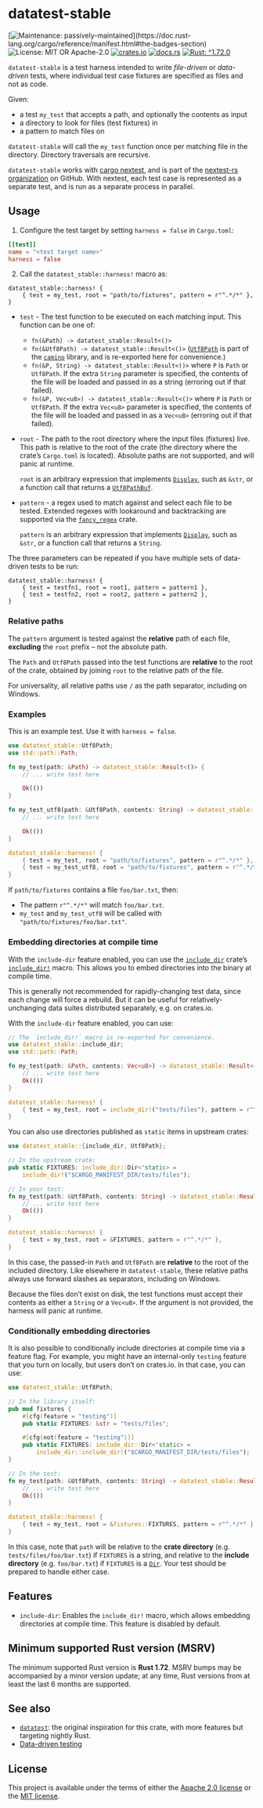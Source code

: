 <!-- cargo-sync-rdme title [[ -->
# datatest-stable
<!-- cargo-sync-rdme ]] -->
<!-- cargo-sync-rdme badge [[ -->
[![Maintenance: passively-maintained](https://img.shields.io/badge/maintenance-passively--maintained-yellowgreen.svg?)](https://doc.rust-lang.org/cargo/reference/manifest.html#the-badges-section)
![License: MIT OR Apache-2.0](https://img.shields.io/crates/l/datatest-stable.svg?)
[![crates.io](https://img.shields.io/crates/v/datatest-stable.svg?logo=rust)](https://crates.io/crates/datatest-stable)
[![docs.rs](https://img.shields.io/docsrs/datatest-stable.svg?logo=docs.rs)](https://docs.rs/datatest-stable)
[![Rust: ^1.72.0](https://img.shields.io/badge/rust-^1.72.0-93450a.svg?logo=rust)](https://doc.rust-lang.org/cargo/reference/manifest.html#the-rust-version-field)
<!-- cargo-sync-rdme ]] -->
<!-- cargo-sync-rdme rustdoc [[ -->
`datatest-stable` is a test harness intended to write *file-driven* or *data-driven* tests,
where individual test case fixtures are specified as files and not as code.

Given:

* a test `my_test` that accepts a path, and optionally the contents as input
* a directory to look for files (test fixtures) in
* a pattern to match files on

`datatest-stable` will call the `my_test` function once per matching file in
the directory. Directory traversals are recursive.

`datatest-stable` works with [cargo nextest](https://nexte.st/), and is part
of the [nextest-rs organization](https://github.com/nextest-rs/) on GitHub.
With nextest, each test case is represented as a separate test, and is run
as a separate process in parallel.

## Usage

1. Configure the test target by setting `harness = false` in `Cargo.toml`:

````toml
[[test]]
name = "<test target name>"
harness = false
````

2. Call the `datatest_stable::harness!` macro as:

````rust,ignore
datatest_stable::harness! {
    { test = my_test, root = "path/to/fixtures", pattern = r"^.*/*" },
}
````

* `test` - The test function to be executed on each matching input. This function can be one
  of:
  
  * `fn(&Path) -> datatest_stable::Result<()>`
  * `fn(&Utf8Path) -> datatest_stable::Result<()>` ([`Utf8Path`](https://docs.rs/camino/1.1.9/camino/struct.Utf8Path.html) is part of the
    [`camino`](https://docs.rs/camino/1.1.9/camino/index.html) library, and is re-exported here for convenience.)
  * `fn(&P, String) -> datatest_stable::Result<()>` where `P` is `Path` or `Utf8Path`. If the
    extra `String` parameter is specified, the contents of the file will be loaded and passed in
    as a string (erroring out if that failed).
  * `fn(&P, Vec<u8>) -> datatest_stable::Result<()>` where `P` is `Path` or `Utf8Path`. If the
    extra `Vec<u8>` parameter is specified, the contents of the file will be loaded and passed
    in as a `Vec<u8>` (erroring out if that failed).
* `root` - The path to the root directory where the input files (fixtures)
  live. This path is relative to the root of the crate (the directory where
  the crate’s `Cargo.toml` is located). Absolute paths are not supported, and
  will panic at runtime.
  
  `root` is an arbitrary expression that implements
  [`Display`](https://doc.rust-lang.org/nightly/core/fmt/trait.Display.html), such as `&str`, or a function call that
  returns a [`Utf8PathBuf`](https://docs.rs/camino/1.1.9/camino/struct.Utf8PathBuf.html).

* `pattern` - a regex used to match against and select each file to be tested. Extended regexes
  with lookaround and backtracking are supported via the [`fancy_regex`](https://docs.rs/fancy-regex/0.14.0/fancy_regex/index.html) crate.
  
  `pattern` is an arbitrary expression that implements [`Display`](https://doc.rust-lang.org/nightly/core/fmt/trait.Display.html), such as
  `&str`, or a function call that returns a `String`.

The three parameters can be repeated if you have multiple sets of data-driven tests to be run:

````rust,ignore
datatest_stable::harness! {
    { test = testfn1, root = root1, pattern = pattern1 },
    { test = testfn2, root = root2, pattern = pattern2 },
}
````

### Relative paths

The `pattern` argument is tested against the **relative** path of each file,
**excluding** the `root` prefix – not the absolute path.

The `Path` and `Utf8Path` passed into the test functions are **relative** to
the root of the crate, obtained by joining `root` to the relative path of
the file.

For universality, all relative paths use `/` as the path separator,
including on Windows.

### Examples

This is an example test. Use it with `harness = false`.

````rust
use datatest_stable::Utf8Path;
use std::path::Path;

fn my_test(path: &Path) -> datatest_stable::Result<()> {
    // ... write test here

    Ok(())
}

fn my_test_utf8(path: &Utf8Path, contents: String) -> datatest_stable::Result<()> {
    // ... write test here

    Ok(())
}

datatest_stable::harness! {
    { test = my_test, root = "path/to/fixtures", pattern = r"^.*/*" },
    { test = my_test_utf8, root = "path/to/fixtures", pattern = r"^.*/*" },
}
````

If `path/to/fixtures` contains a file `foo/bar.txt`, then:

* The pattern `r"^.*/*"` will match `foo/bar.txt`.
* `my_test` and `my_test_utf8` will be called with `"path/to/fixtures/foo/bar.txt"`.

### Embedding directories at compile time

With the `include-dir` feature enabled, you can use the
[`include_dir`](https://docs.rs/include_dir) crate’s [`include_dir!`](https://docs.rs/include_dir_macros/0.7.4/include_dir_macros/macro.include_dir.html) macro.
This allows you to embed directories into the binary at compile time.

This is generally not recommended for rapidly-changing test data, since each
change will force a rebuild. But it can be useful for relatively-unchanging
data suites distributed separately, e.g. on crates.io.

With the `include-dir` feature enabled, you can use:

````rust
// The `include_dir!` macro is re-exported for convenience.
use datatest_stable::include_dir;
use std::path::Path;

fn my_test(path: &Path, contents: Vec<u8>) -> datatest_stable::Result<()> {
    // ... write test here
    Ok(())
}

datatest_stable::harness! {
    { test = my_test, root = include_dir!("tests/files"), pattern = r"^.*/*" },
}
````

You can also use directories published as `static` items in upstream crates:

````rust
use datatest_stable::{include_dir, Utf8Path};

// In the upstream crate:
pub static FIXTURES: include_dir::Dir<'static> =
    include_dir!("$CARGO_MANIFEST_DIR/tests/files");

// In your test:
fn my_test(path: &Utf8Path, contents: String) -> datatest_stable::Result<()> {
    // ... write test here
    Ok(())
}

datatest_stable::harness! {
    { test = my_test, root = &FIXTURES, pattern = r"^.*/*" },
}
````

In this case, the passed-in `Path` and `Utf8Path` are **relative** to the
root of the included directory. Like elsewhere in `datatest-stable`, these
relative paths always use forward slashes as separators, including on
Windows.

Because the files don’t exist on disk, the test functions must accept their
contents as either a `String` or a `Vec<u8>`. If the argument is not
provided, the harness will panic at runtime.

### Conditionally embedding directories

It is also possible to conditionally include directories at compile time via
a feature flag. For example, you might have an internal-only `testing`
feature that you turn on locally, but users don’t on crates.io. In that
case, you can use:

````rust
use datatest_stable::Utf8Path;

// In the library itself:
pub mod fixtures {
    #[cfg(feature = "testing")]
    pub static FIXTURES: &str = "tests/files";

    #[cfg(not(feature = "testing"))]
    pub static FIXTURES: include_dir::Dir<'static> =
        include_dir::include_dir!("$CARGO_MANIFEST_DIR/tests/files");
}

// In the test:
fn my_test(path: &Utf8Path, contents: String) -> datatest_stable::Result<()> {
    // ... write test here
    Ok(())
}

datatest_stable::harness! {
    { test = my_test, root = &fixtures::FIXTURES, pattern = r"^.*/*" },
}
````

In this case, note that `path` will be relative to the **crate directory**
(e.g. `tests/files/foo/bar.txt`) if `FIXTURES` is a string, and relative to
the **include directory** (e.g. `foo/bar.txt`) if `FIXTURES` is a
[`Dir`](https://docs.rs/include_dir/0.7.4/include_dir/dir/struct.Dir.html). Your test should be prepared to handle either
case.

## Features

* `include-dir`: Enables the `include_dir!` macro, which allows embedding
  directories at compile time. This feature is disabled by default.

## Minimum supported Rust version (MSRV)

The minimum supported Rust version is **Rust 1.72**. MSRV bumps may be accompanied by a minor
version update; at any time, Rust versions from at least the last 6 months are supported.

## See also

* [`datatest`](https://crates.io/crates/datatest): the original inspiration for this crate, with
  more features but targeting nightly Rust.
* [Data-driven testing](https://en.wikipedia.org/wiki/Data-driven_testing)
<!-- cargo-sync-rdme ]] -->

## License

This project is available under the terms of either the [Apache 2.0 license](LICENSE-APACHE) or the [MIT
license](LICENSE-MIT).
